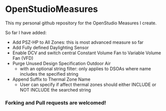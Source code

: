 # OpenStudioMeasures

This my personal github repository for the OpenStudio Measures I create.

So far I have added:

* Add PSZ-HP to All Zones: this is most advanced measure so far
* Add Fully defined Daylighting Sensor
* Enable DCV and switch central Constant Volume Fan to Variable Volume Fan (VFD)
* Purge Unused Design Specification Outdoor Air
    * with an optional string filter: only applies to DSOAs where name includes the specified string
* Append Suffix to Thermal Zone Name
	* User can specify if affect thermal zones should either INCLUDE or NOT INCLUDE the searched string

### Forking and Pull requests are welcomed!
